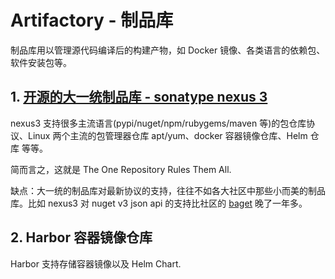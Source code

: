 # Artifactory - 制品库

制品库用以管理源代码编译后的构建产物，如 Docker 镜像、各类语言的依赖包、软件安装包等。

## 1. [开源的大一统制品库 - sonatype nexus 3](https://github.com/sonatype/docker-nexus3)

nexus3 支持很多主流语言(pypi/nuget/npm/rubygems/maven 等)的包仓库协议、Linux 两个主流的包管理器仓库 apt/yum、docker 容器镜像仓库、Helm 仓库 等等。

简而言之，这就是 The One Repository Rules Them All.

缺点：大一统的制品库对最新协议的支持，往往不如各大社区中那些小而美的制品库。比如 nexus3 对 nuget v3 json api 的支持比社区的 [baget](https://github.com/loic-sharma/BaGet) 晚了一年多。

## 2. Harbor 容器镜像仓库

Harbor 支持存储容器镜像以及 Helm Chart.



